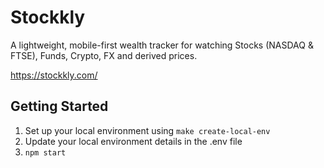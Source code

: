 # Stockkly

A lightweight, mobile-first wealth tracker for watching Stocks (NASDAQ & FTSE), Funds, Crypto, FX and derived prices.

https://stockkly.com/


## Getting Started
1. Set up your local environment using ```make create-local-env```
2. Update your local environment details in the .env file
3. ```npm start```